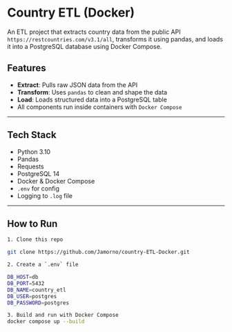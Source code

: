 # Country ETL (Docker)

An ETL project that extracts country data from the public API `https://restcountries.com/v3.1/all`, transforms it using pandas, and loads it into a PostgreSQL database using Docker Compose.

## Features

- **Extract**: Pulls raw JSON data from the API
- **Transform**: Uses `pandas` to clean and shape the data
- **Load**: Loads structured data into a PostgreSQL table
- All components run inside containers with `Docker Compose`

---

## Tech Stack

- Python 3.10  
- Pandas  
- Requests  
- PostgreSQL 14  
- Docker & Docker Compose  
- `.env` for config  
- Logging to `.log` file

---

## How to Run

```bash
1. Clone this repo

git clone https://github.com/Jamorno/country-ETL-Docker.git

2. Create a `.env` file

DB_HOST=db
DB_PORT=5432
DB_NAME=country_etl
DB_USER=postgres
DB_PASSWORD=postgres

3. Build and run with Docker Compose
docker compose up --build